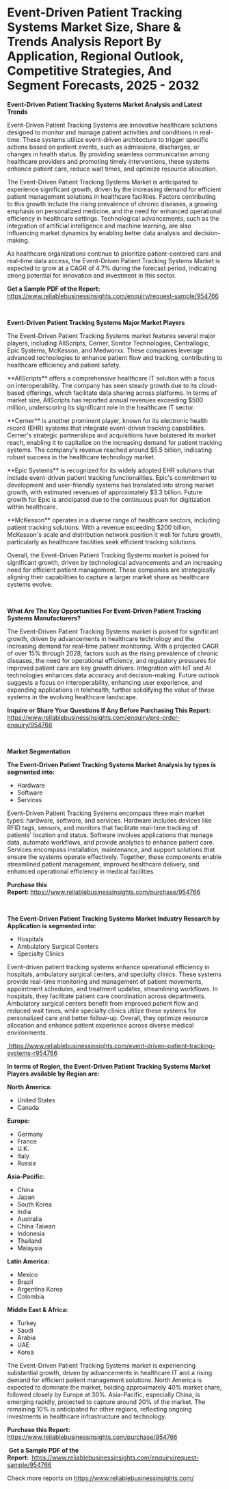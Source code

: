 <p><h1>Event-Driven Patient Tracking Systems Market Size, Share & Trends Analysis Report By Application, Regional Outlook, Competitive Strategies, And Segment Forecasts, 2025 - 2032</h1></p><p><strong>Event-Driven Patient Tracking Systems Market Analysis and Latest Trends</strong></p>
<p><p>Event-Driven Patient Tracking Systems are innovative healthcare solutions designed to monitor and manage patient activities and conditions in real-time. These systems utilize event-driven architecture to trigger specific actions based on patient events, such as admissions, discharges, or changes in health status. By providing seamless communication among healthcare providers and promoting timely interventions, these systems enhance patient care, reduce wait times, and optimize resource allocation.</p><p>The Event-Driven Patient Tracking Systems Market is anticipated to experience significant growth, driven by the increasing demand for efficient patient management solutions in healthcare facilities. Factors contributing to this growth include the rising prevalence of chronic diseases, a growing emphasis on personalized medicine, and the need for enhanced operational efficiency in healthcare settings. Technological advancements, such as the integration of artificial intelligence and machine learning, are also influencing market dynamics by enabling better data analysis and decision-making.</p><p>As healthcare organizations continue to prioritize patient-centered care and real-time data access, the Event-Driven Patient Tracking Systems Market is expected to grow at a CAGR of 4.7% during the forecast period, indicating strong potential for innovation and investment in this sector.</p></p>
<p><strong>Get a Sample PDF of the Report:&nbsp;</strong> <a href="https://www.reliablebusinessinsights.com/enquiry/request-sample/954766?utm_campaign=2719&utm_medium=2&utm_source=Github&utm_content=ia&utm_term=03032025&utm_id=event-driven-patient-tracking-systems">https://www.reliablebusinessinsights.com/enquiry/request-sample/954766</a></p>
<p>&nbsp;</p>
<p><strong>Event-Driven Patient Tracking Systems Major Market Players</strong></p>
<p><p>The Event-Driven Patient Tracking Systems market features several major players, including AllScripts, Cerner, Sonitor Technologies, Centrallogic, Epic Systems, McKesson, and Medworxx. These companies leverage advanced technologies to enhance patient flow and tracking, contributing to healthcare efficiency and patient safety.</p><p>**AllScripts** offers a comprehensive healthcare IT solution with a focus on interoperability. The company has seen steady growth due to its cloud-based offerings, which facilitate data sharing across platforms. In terms of market size, AllScripts has reported annual revenues exceeding $500 million, underscoring its significant role in the healthcare IT sector.</p><p>**Cerner** is another prominent player, known for its electronic health record (EHR) systems that integrate event-driven tracking capabilities. Cerner's strategic partnerships and acquisitions have bolstered its market reach, enabling it to capitalize on the increasing demand for patient tracking systems. The company's revenue reached around $5.5 billion, indicating robust success in the healthcare technology market.</p><p>**Epic Systems** is recognized for its widely adopted EHR solutions that include event-driven patient tracking functionalities. Epic's commitment to development and user-friendly systems has translated into strong market growth, with estimated revenues of approximately $3.3 billion. Future growth for Epic is anticipated due to the continuous push for digitization within healthcare.</p><p>**McKesson** operates in a diverse range of healthcare sectors, including patient tracking solutions. With a revenue exceeding $200 billion, McKesson's scale and distribution network position it well for future growth, particularly as healthcare facilities seek efficient tracking solutions.</p><p>Overall, the Event-Driven Patient Tracking Systems market is poised for significant growth, driven by technological advancements and an increasing need for efficient patient management. These companies are strategically aligning their capabilities to capture a larger market share as healthcare systems evolve.</p></p>
<p>&nbsp;</p>
<p><strong>What Are The Key Opportunities For Event-Driven Patient Tracking Systems Manufacturers?</strong></p>
<p><p>The Event-Driven Patient Tracking Systems market is poised for significant growth, driven by advancements in healthcare technology and the increasing demand for real-time patient monitoring. With a projected CAGR of over 15% through 2028, factors such as the rising prevalence of chronic diseases, the need for operational efficiency, and regulatory pressures for improved patient care are key growth drivers. Integration with IoT and AI technologies enhances data accuracy and decision-making. Future outlook suggests a focus on interoperability, enhancing user experience, and expanding applications in telehealth, further solidifying the value of these systems in the evolving healthcare landscape.</p></p>
<p><strong>Inquire or Share Your Questions If Any Before Purchasing This Report:</strong> <a href="https://www.reliablebusinessinsights.com/enquiry/pre-order-enquiry/954766?utm_campaign=2719&utm_medium=2&utm_source=Github&utm_content=ia&utm_term=03032025&utm_id=event-driven-patient-tracking-systems">https://www.reliablebusinessinsights.com/enquiry/pre-order-enquiry/954766</a></p>
<p>&nbsp;</p>
<p><strong>Market Segmentation</strong></p>
<p><strong>The Event-Driven Patient Tracking Systems Market Analysis by types is segmented into:</strong></p>
<p><ul><li>Hardware</li><li>Software</li><li>Services</li></ul></p>
<p><p>Event-Driven Patient Tracking Systems encompass three main market types: hardware, software, and services. Hardware includes devices like RFID tags, sensors, and monitors that facilitate real-time tracking of patients' location and status. Software involves applications that manage data, automate workflows, and provide analytics to enhance patient care. Services encompass installation, maintenance, and support solutions that ensure the systems operate effectively. Together, these components enable streamlined patient management, improved healthcare delivery, and enhanced operational efficiency in medical facilities.</p></p>
<p><strong>Purchase this Report:&nbsp;</strong><a href="https://www.reliablebusinessinsights.com/purchase/954766?utm_campaign=2719&utm_medium=2&utm_source=Github&utm_content=ia&utm_term=03032025&utm_id=event-driven-patient-tracking-systems">https://www.reliablebusinessinsights.com/purchase/954766</a></p>
<p>&nbsp;</p>
<p><strong>The Event-Driven Patient Tracking Systems Market Industry Research by Application is segmented into:</strong></p>
<p><ul><li>Hospitals</li><li>Ambulatory Surgical Centers</li><li>Specialty Clinics</li></ul></p>
<p><p>Event-driven patient tracking systems enhance operational efficiency in hospitals, ambulatory surgical centers, and specialty clinics. These systems provide real-time monitoring and management of patient movements, appointment schedules, and treatment updates, streamlining workflows. In hospitals, they facilitate patient care coordination across departments. Ambulatory surgical centers benefit from improved patient flow and reduced wait times, while specialty clinics utilize these systems for personalized care and better follow-up. Overall, they optimize resource allocation and enhance patient experience across diverse medical environments.</p></p>
<p><a href="https://www.reliablebusinessinsights.com/event-driven-patient-tracking-systems-r954766?utm_campaign=2719&utm_medium=2&utm_source=Github&utm_content=ia&utm_term=03032025&utm_id=event-driven-patient-tracking-systems">&nbsp;https://www.reliablebusinessinsights.com/event-driven-patient-tracking-systems-r954766</a></p>
<p><strong>In terms of Region, the Event-Driven Patient Tracking Systems Market Players available by Region are:</strong></p>
<p>
    <p> <strong> North America: </strong>
        <ul>
            <li>United States</li>
            <li>Canada</li>
        </ul>
        </p> 
    <p> <strong> Europe: </strong>
        <ul>
            <li>Germany</li>
            <li>France</li>
            <li>U.K.</li>
            <li>Italy</li>
            <li>Russia</li>
        </ul>
        </p> 
    <p> <strong> Asia-Pacific: </strong>
        <ul>
            <li>China</li>
            <li>Japan</li>
            <li>South Korea</li>
            <li>India</li>
            <li>Australia</li>
            <li>China Taiwan</li>
            <li>Indonesia</li>
            <li>Thailand</li>
            <li>Malaysia</li>
        </ul>
        </p> 
    <p> <strong> Latin America: </strong>
        <ul>
            <li>Mexico</li>
            <li>Brazil</li>
            <li>Argentina Korea</li>
            <li>Colombia</li>
        </ul>
        </p> 
    <p> <strong> Middle East & Africa: </strong>
        <ul>
            <li>Turkey</li>
            <li>Saudi</li>
            <li>Arabia</li>
            <li>UAE</li>
            <li>Korea</li>
        </ul>
    </p>
    </p>
<p><p>The Event-Driven Patient Tracking Systems market is experiencing substantial growth, driven by advancements in healthcare IT and a rising demand for efficient patient management solutions. North America is expected to dominate the market, holding approximately 40% market share, followed closely by Europe at 30%. Asia-Pacific, especially China, is emerging rapidly, projected to capture around 20% of the market. The remaining 10% is anticipated for other regions, reflecting ongoing investments in healthcare infrastructure and technology.</p></p>
<p><strong>Purchase this Report: </strong><a href="https://www.reliablebusinessinsights.com/purchase/954766?utm_campaign=2719&utm_medium=2&utm_source=Github&utm_content=ia&utm_term=03032025&utm_id=event-driven-patient-tracking-systems">https://www.reliablebusinessinsights.com/purchase/954766</a></p>
<p>&nbsp;<strong>Get a Sample PDF of the Report:&nbsp;&nbsp;</strong><a href="https://www.reliablebusinessinsights.com/enquiry/request-sample/954766?utm_campaign=2719&utm_medium=2&utm_source=Github&utm_content=ia&utm_term=03032025&utm_id=event-driven-patient-tracking-systems">https://www.reliablebusinessinsights.com/enquiry/request-sample/954766</a></p>
<p><strong></strong></p>
<p>Check more reports on <a href="https://www.reliablebusinessinsights.com/?utm_campaign=2719&utm_medium=2&utm_source=Github&utm_content=ia&utm_term=03032025&utm_id=event-driven-patient-tracking-systems">https://www.reliablebusinessinsights.com/</a></p>